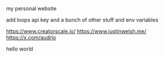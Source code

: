 my personal website

add loops api key and a bunch of other stuff and env variables

https://www.creatorscale.io/
https://www.justinwelsh.me/
https://x.com/audrlo


hello world
